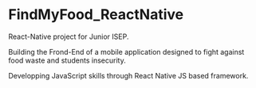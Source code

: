 # FindMyFood_ReactNative
React-Native project for Junior ISEP.

Building the Frond-End of a mobile application designed to fight against food waste and students insecurity.

Developping JavaScript skills through React Native JS based framework.
